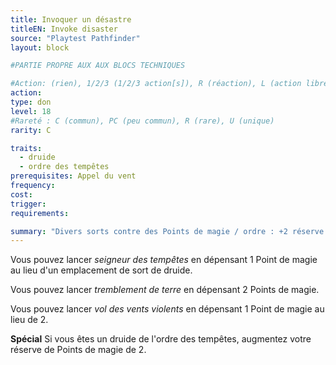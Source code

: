 ```yaml
---
title: Invoquer un désastre
titleEN: Invoke disaster
source: "Playtest Pathfinder"
layout: block

#PARTIE PROPRE AUX AUX BLOCS TECHNIQUES

#Action: (rien), 1/2/3 (1/2/3 action[s]), R (réaction), L (action libre)
action: 
type: don
level: 18
#Rareté : C (commun), PC (peu commun), R (rare), U (unique)
rarity: C

traits:
  - druide
  - ordre des tempêtes
prerequisites: Appel du vent
frequency: 
cost:
trigger: 
requirements:

summary: "Divers sorts contre des Points de magie / ordre : +2 réserve de Points de magie"
---
```


Vous pouvez lancer *seigneur des tempêtes* en dépensant 1 Point de magie au lieu d'un emplacement de sort de druide. 

Vous pouvez lancer *tremblement de terre* en dépensant 2 Points de magie. 

Vous pouvez lancer *vol des vents violents* en dépensant 1 Point de magie au lieu de 2.

**Spécial** Si vous êtes un druide de l'ordre des tempêtes, augmentez votre réserve de Points de magie de 2.

